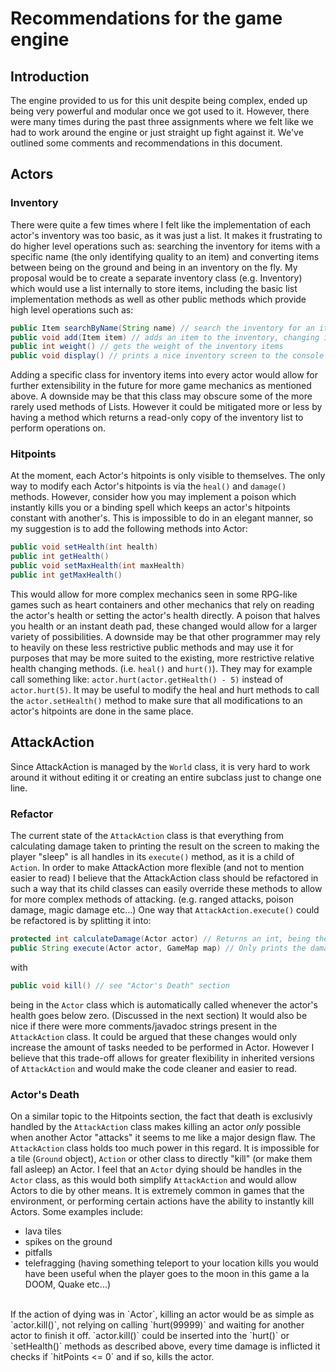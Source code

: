 # Recommendations for the game engine

## Introduction
The engine provided to us for this unit despite being complex, ended up being very powerful and modular once we got used to it.
However, there were many times during the past three assignments where we felt like we had to work around the engine or just
straight up fight against it. We've outlined some comments and recommendations in this document.

## Actors
### Inventory
There were quite a few times where I felt like the implementation of each actor's inventory was too basic, as it was just a list.
It makes it frustrating to do higher level operations such as: searching the inventory for items with a specific name (the only identifying quality to an item)
and converting items between being on the ground and being in an inventory on the fly.
My proposal would be to create a separate inventory class (e.g. Inventory) which would use a list internally to store items, including the basic list implementation methods
as well as other public methods which provide high level operations such as:
```java
public Item searchByName(String name) // search the inventory for an item with a given name and returns it
public void add(Item item) // adds an item to the inventory, changing its actions accordingly, could also check for weight of items
public int weight() // gets the weight of the inventory items
public void display() // prints a nice inventory screen to the console showing usefull metadata such as: name, weight, value, weapon or not etc...
```
Adding a specific class for inventory items into every actor would allow for further extensibility in the future for more game mechanics as mentioned above.
A downside may be that this class may obscure some of the more rarely used methods of Lists. However it could be mitigated more or less by having a method
which returns a read-only copy of the inventory list to perform operations on.
### Hitpoints
At the moment, each Actor's hitpoints is only visible to themselves. The only way to modify each Actor's hitpoints is via the `heal()` and `damage()` methods.
However, consider how you may implement a poison which instantly kills you or a binding spell which keeps an actor's hitpoints constant with another's.
This is impossible to do in an elegant manner, so my suggestion is to add the following methods into Actor:
```java
public void setHealth(int health)
public int getHealth()
public void setMaxHealth(int maxHealth)
public int getMaxHealth()
```
This would allow for more complex mechanics seen in some RPG-like games such as heart containers and other mechanics that rely on reading the actor's health or setting
the actor's health directly. A poison that halves you health or an instant death pad, these changed would allow for a larger variety of possibilities.
A downside may be that other programmer may rely to heavily on these less restrictive public methods and may use it for purposes that may be more suited to the existing,
more restrictive relative health changing methods. (i.e. `heal()` and `hurt()`). They may for example call something like: `actor.hurt(actor.getHealth() - 5)` instead of
`actor.hurt(5)`. It may be useful to modify the heal and hurt methods to call the `actor.setHealth()` method to make sure that all modifications to an actor's hitpoints
are done in the same place.


## AttackAction
Since AttackAction is managed by the `World` class, it is very hard to work around it without editing it or creating an entire subclass just to change one line.
### Refactor
The current state of the `AttackAction` class is that everything from calculating damage taken to printing the result on the screen to making the player "sleep" is
all handles in its `execute()` method, as it is a child of `Action`. In order to make AttackAction more flexible (and not to mention easier to read) I believe that
the AttackAction class should be refactored in such a way that its child classes can easily override these methods to allow for more complex methods of attacking.
(e.g. ranged attacks, poison damage, magic damage etc...)
One way that `AttackAction.execute()` could be refactored is by splitting it into:
```java
protected int calculateDamage(Actor actor) // Returns an int, being the damage inflicted. Can be overriden if for example you would like weapon damaged to be ignored for some kind of shield
public String execute(Actor actor, GameMap map) // Only prints the damage calculated above, then inflicts it on the actor
```
with
```java
public void kill() // see "Actor's Death" section
```
being in the `Actor` class which is automatically called whenever the actor's health goes below zero. (Discussed in the next section)
It would also be nice if there were more comments/javadoc strings present in the `AttackAction` class.
It could be argued that these changes would only increase the amount of tasks needed to be performed in Actor. However I believe that this trade-off allows for greater flexibility
in inherited versions of `AttackAction` and would make the code cleaner and easier to read.
### Actor's Death
On a similar topic to the Hitpoints section, the fact that death is exclusivly handled by the `AttackAction` class makes killing an actor *only* possible when another Actor "attacks" it
seems to me like a major design flaw. The `AttackAction` class holds too much power in this regard. It is impossible for a tile (`Ground` object), `Action` or other class to directly
"kill" (or make them fall asleep) an Actor. I feel that an `Actor` dying should be handles in the `Actor` class, as this would both simplify `AttackAction` and would allow Actors
to die by other means. It is extremely common in games that the environment, or performing certain actions have the ability to instantly kill Actors. Some examples include:
- lava tiles
- spikes on the ground
- pitfalls
- telefragging (having something teleport to your location kills you would have been useful when the player goes to the moon in this game a la DOOM, Quake etc...)
<br />
If the action of dying was in `Actor`, killing an actor would be as simple as `actor.kill()`, not relying on calling `hurt(99999)` and waiting for another actor to finish it off. 
`actor.kill()` could be inserted into the `hurt()` or `setHealth()` methods as described above, every time damage is inflicted it checks if `hitPoints <= 0` and if so, kills the actor.

